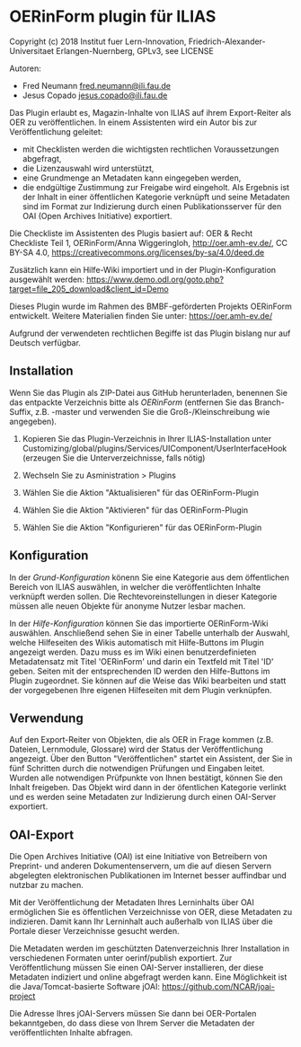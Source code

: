 OERinForm plugin für ILIAS
==========================

Copyright (c) 2018 Institut fuer Lern-Innovation, Friedrich-Alexander-Universitaet Erlangen-Nuernberg, GPLv3, see LICENSE

Autoren:
* Fred Neumann <fred.neumann@ili.fau.de>
* Jesus Copado <jesus.copado@ili.fau.de>

Das Plugin erlaubt es, Magazin-Inhalte von ILIAS auf ihrem Export-Reiter als OER zu veröffentlichen.
In einem Assistenten wird ein Autor bis zur Veröffentlichung geleitet:
* mit Checklisten werden die wichtigsten rechtlichen Voraussetzungen abgefragt,
* die Lizenzauswahl wird unterstützt,
* eine Grundmenge  an Metadaten kann eingegeben werden,
* die endgültige Zustimmung zur Freigabe wird eingeholt.
Als Ergebnis ist der Inhalt in einer öffentlichen Kategorie verknüpft und seine Metadaten sind im Format
zur Indizierung durch einen Publikationsserver für den OAI (Open Archives Initiative) exportiert.

Die Checkliste im Assistenten des Plugis basiert auf:
OER & Recht Checkliste Teil 1, OERinForm/Anna Wiggeringloh, http://oer.amh-ev.de/, CC BY-SA 4.0,
https://creativecommons.org/licenses/by-sa/4.0/deed.de

Zusätzlich kann ein Hilfe-Wiki importiert und in der Plugin-Konfiguration ausgewählt werden:
https://www.demo.odl.org/goto.php?target=file_205_download&client_id=Demo


Dieses Plugin wurde im Rahmen des BMBF-geförderten Projekts OERinForm entwickelt. Weitere Materialien finden Sie unter:
https://oer.amh-ev.de/

Aufgrund der verwendeten rechtlichen Begiffe ist das Plugin bislang nur auf Deutsch verfügbar.

Installation
------------

Wenn Sie das Plugin als ZIP-Datei aus GitHub herunterladen, benennen Sie das entpackte Verzeichnis bitte als *OERinForm*
(entfernen Sie das Branch-Suffix, z.B. -master und verwenden Sie die Groß-/Kleinschreibung wie angegeben).

1. Kopieren Sie das Plugin-Verzeichnis in Ihrer ILIAS-Installation unter
Customizing/global/plugins/Services/UIComponent/UserInterfaceHook
(erzeugen Sie die Unterverzeichnisse, falls nötig)

2. Wechseln Sie zu Asministration > Plugins
3. Wählen Sie die Aktion  "Aktualisieren" für das OERinForm-Plugin
4. Wählen Sie die Aktion  "Aktivieren" für das OERinForm-Plugin
5. Wählen Sie die Aktion "Konfigurieren" für das OERinForm-Plugin

Konfiguration
-------------

In der *Grund-Konfiguration* könenn Sie eine Kategorie aus dem öffentlichen Bereich von ILIAS auswählen, in welcher die veröffentlichten Inhalte verknüpft werden sollen.
Die Rechtevoreinstellungen in dieser Kategorie müssen alle neuen Objekte für anonyme Nutzer lesbar machen.

In der *Hilfe-Konfiguration* können Sie das importierte OERinForm-Wiki auswählen.
Anschließend sehen Sie in einer Tabelle unterhalb der Auswahl, welche Hilfeseiten des Wikis automatisch mit Hilfe-Buttons im Plugin angezeigt werden.
Dazu muss es im Wiki einen benutzerdefinieten Metadatensatz mit Titel 'OERinForm' und darin ein Textfeld mit Titel 'ID' geben.
Seiten mit der entsprechenden ID werden den Hilfe-Buttons im Plugin zugeordnet.
Sie können auf die Weise das Wiki bearbeiten und statt der vorgegebenen Ihre eigenen Hilfeseiten mit dem Plugin verknüpfen.

Verwendung
----------

Auf den Export-Reiter von Objekten, die als OER in Frage kommen (z.B. Dateien, Lernmodule, Glossare) wird der Status der Veröffentlichung angezeigt.
Über den Button "Veröffentlichen" startet ein Assistent, der Sie in fünf Schritten durch die notwendigen Prüfungen und Eingaben leitet. Wurden alle notwendigen
Prüfpunkte von Ihnen bestätigt, können Sie den Inhalt freigeben. Das Objekt wird dann in der öfentlichen Kategorie verlinkt und es werden seine Metadaten zur Indizierung
durch einen OAI-Server exportiert.

OAI-Export
----------
Die Open Archives Initiative (OAI) ist eine Initiative von Betreibern von Preprint- und anderen Dokumentenservern,
um die auf diesen Servern abgelegten elektronischen Publikationen im Internet besser auffindbar und nutzbar zu machen.

Mit der Veröffentlichung der Metadaten Ihres Lerninhalts über OAI ermöglichen Sie es öffentlichen Verzeichnisse von OER, diese Metadaten zu indizieren.
Damit kann Ihr Lerninhalt auch außerhalb von ILIAS über die Portale dieser Verzeichnisse gesucht werden.

Die Metadaten werden im geschützten Datenverzeichnis Ihrer Installation in verschiedenen Formaten unter oerinf/publish exportiert.
Zur Veröffentlichung müssen Sie einen OAI-Server installieren, der diese Metadaten indiziert und online abgefragt werden kann.
Eine Möglichkeit ist die Java/Tomcat-basierte Software jOAI:
https://github.com/NCAR/joai-project

Die Adresse Ihres jOAI-Servers müssen Sie dann bei OER-Portalen bekanntgeben, do dass diese von Ihrem Server die Metadaten der veröffentlichten Inhalte abfragen.
